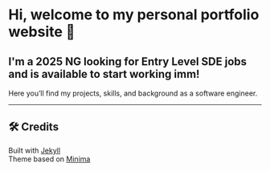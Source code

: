 # Hi, welcome to my personal portfolio website 👋  

## I'm a 2025 NG looking for Entry Level SDE jobs and is available to start working imm!

Here you’ll find my projects, skills, and background as a software engineer.  

---

## 🛠️ Credits

Built with [Jekyll](https://jekyllrb.com/)  
Theme based on [Minima](https://github.com/jekyll/minima)
